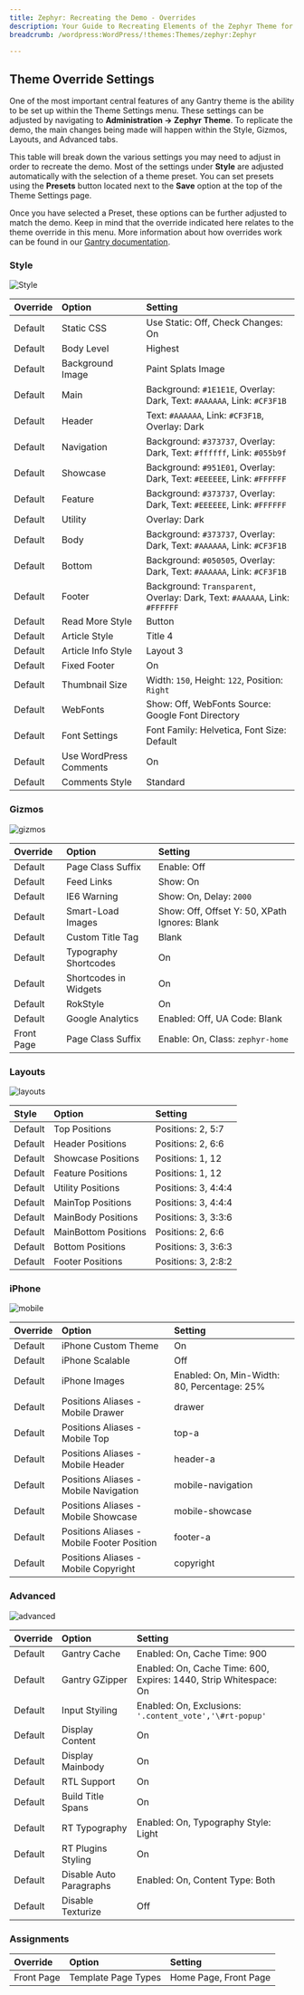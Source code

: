 ```yaml
---
title: Zephyr: Recreating the Demo - Overrides
description: Your Guide to Recreating Elements of the Zephyr Theme for WordPress
breadcrumb: /wordpress:WordPress/!themes:Themes/zephyr:Zephyr

---
```


Theme Override Settings
-----

One of the most important central features of any Gantry theme is the ability to be set up within the Theme Settings menu. These settings can be adjusted by navigating to **Administration -> Zephyr Theme**. To replicate the demo, the main changes being made will happen within the Style, Gizmos, Layouts, and Advanced tabs.

This table will break down the various settings you may need to adjust in order to recreate the demo. Most of the settings under **Style** are adjusted automatically with the selection of a theme preset. You can set presets using the **Presets** button located next to the **Save** option at the top of the Theme Settings page.

Once you have selected a Preset, these options can be further adjusted to match the demo. Keep in mind that the override indicated here relates to the theme override in this menu. More information about how overrides work can be found in our [Gantry documentation][override].

### Style

![Style][style]

| Override    | Option                 | Setting                                                                    |
| :---------- | :----------            | :----------                                                                |
| Default     | Static CSS             | Use Static: Off, Check Changes: On                                         |
| Default     | Body Level             | Highest                                                                    |
| Default     | Background Image       | Paint Splats Image                                                         |
| Default     | Main                   | Background: `#1E1E1E`, Overlay: Dark, Text: `#AAAAAA`, Link: `#CF3F1B`     |
| Default     | Header                 | Text: `#AAAAAA`, Link: `#CF3F1B`, Overlay: Dark                            |
| Default     | Navigation             | Background: `#373737`, Overlay: Dark, Text: `#ffffff`, Link: `#055b9f`     |
| Default     | Showcase               | Background: `#951E01`, Overlay: Dark, Text: `#EEEEEE`, Link: `#FFFFFF`     |
| Default     | Feature                | Background: `#373737`, Overlay: Dark, Text: `#EEEEEE`, Link: `#FFFFFF`     |
| Default     | Utility                | Overlay: Dark                                                              |
| Default     | Body                   | Background: `#373737`, Overlay: Dark, Text: `#AAAAAA`, Link: `#CF3F1B`     |
| Default     | Bottom                 | Background: `#050505`, Overlay: Dark, Text: `#AAAAAA`, Link: `#CF3F1B`     |
| Default     | Footer                 | Background: `Transparent`, Overlay: Dark, Text: `#AAAAAA`, Link: `#FFFFFF` |
| Default     | Read More Style        | Button                                                                     |
| Default     | Article Style          | Title 4                                                                    |
| Default     | Article Info Style     | Layout 3                                                                   |
| Default     | Fixed Footer           | On                                                                         |
| Default     | Thumbnail Size         | Width: `150`, Height: `122`, Position: `Right`                             |
| Default     | WebFonts               | Show: Off, WebFonts Source: Google Font Directory                          |
| Default     | Font Settings          | Font Family: Helvetica, Font Size: Default                                 |
| Default     | Use WordPress Comments | On                                                                         |
| Default     | Comments Style         | Standard                                                                   |

### Gizmos

![gizmos][gizmos]

| Override   | Option                | Setting                                       |
| :--------- | :-------------------- | :-------------------------------------------- |
| Default    | Page Class Suffix     | Enable: Off                                   |
| Default    | Feed Links            | Show: On                                      |
| Default    | IE6 Warning           | Show: On, Delay: `2000`                       |
| Default    | Smart-Load Images     | Show: Off, Offset Y: 50, XPath Ignores: Blank |
| Default    | Custom Title Tag      | Blank                                         |
| Default    | Typography Shortcodes | On                                            |
| Default    | Shortcodes in Widgets | On                                            |
| Default    | RokStyle              | On                                            |
| Default    | Google Analytics      | Enabled: Off, UA Code: Blank                  |
| Front Page | Page Class Suffix     | Enable: On, Class: `zephyr-home`              |

### Layouts

![layouts][layouts]

| Style   | Option                     | Setting               |  
| :------ | :------------------------- | :-------------------- |  
| Default | Top Positions              | Positions: 2, 5:7     |  
| Default | Header Positions           | Positions: 2, 6:6     |  
| Default | Showcase Positions         | Positions: 1, 12      |  
| Default | Feature Positions          | Positions: 1, 12      |  
| Default | Utility Positions          | Positions: 3, 4:4:4   |  
| Default | MainTop Positions          | Positions: 3, 4:4:4   |  
| Default | MainBody Positions         | Positions: 3, 3:3:6   |  
| Default | MainBottom Positions       | Positions: 2, 6:6     |  
| Default | Bottom Positions           | Positions: 3, 3:6:3   |  
| Default | Footer Positions           | Positions: 3, 2:8:2   |  

### iPhone

![mobile][mobile]

| Override    | Option                                     | Setting                                     |
| :---------- | :----------                                | :----------                                 |
| Default     | iPhone Custom Theme                        | On                                          |
| Default     | iPhone Scalable                            | Off                                         |
| Default     | iPhone Images                              | Enabled: On, Min-Width: 80, Percentage: 25% |
| Default     | Positions Aliases - Mobile Drawer          | drawer                                      |
| Default     | Positions Aliases - Mobile Top             | top-a                                       |
| Default     | Positions Aliases - Mobile Header          | header-a                                    |
| Default     | Positions Aliases - Mobile Navigation      | mobile-navigation                           |
| Default     | Positions Aliases - Mobile Showcase        | mobile-showcase                             |
| Default     | Positions Aliases - Mobile Footer Position | footer-a                                    |
| Default     | Positions Aliases - Mobile Copyright       | copyright                                   |

### Advanced

![advanced][advanced]

| Override   | Option                  | Setting                                                           |  
| :--------- | :---------------------- | :---------------------------------------------------------------- |  
| Default    | Gantry Cache            | Enabled: On, Cache Time: 900                                      |  
| Default    | Gantry GZipper          | Enabled: On, Cache Time: 600, Expires: 1440, Strip Whitespace: On |  
| Default    | Input Styiling          | Enabled: On, Exclusions: `'.content_vote','\#rt-popup'`           |  
| Default    | Display Content         | On                                                                |  
| Default    | Display Mainbody        | On                                                                |  
| Default    | RTL Support             | On                                                                |  
| Default    | Build Title Spans       | On                                                                |  
| Default    | RT Typography           | Enabled: On, Typography Style: Light                              |  
| Default    | RT Plugins Styling      | On                                                                |  
| Default    | Disable Auto Paragraphs | Enabled: On, Content Type: Both                                   |  
| Default    | Disable Texturize       | Off                                                               |  

### Assignments

| Override    | Option              | Setting               |
| :---------- | :----------         | :----------           |
| Front Page  | Template Page Types | Home Page, Front Page |

[override]: http://docs.gantry.org/gantry4/configure
[style]: assets/setstyle.jpeg
[assignments]: assets/setassignments.jpg
[advanced]: assets/setadvanced.jpeg
[mobile]: assets/setmobile.jpeg
[layouts]: assets/setlayouts.jpeg
[gizmos]: assets/setgizmos.jpeg
